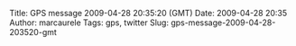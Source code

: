 Title: GPS message 2009-04-28 20:35:20 (GMT)
Date: 2009-04-28 20:35
Author: marcaurele
Tags: gps, twitter
Slug: gps-message-2009-04-28-203520-gmt

<!--break-->

<div class="gmap" id="gmap_20090428_133520">
</div>

